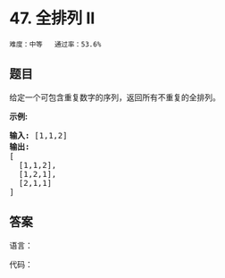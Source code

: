 # 47. 全排列 II 
 
```难度：中等   通过率：53.6%```

## 题目

<p>给定一个可包含重复数字的序列，返回所有不重复的全排列。</p>

<p><strong>示例:</strong></p>

<pre><strong>输入:</strong> [1,1,2]
<strong>输出:</strong>
[
  [1,1,2],
  [1,2,1],
  [2,1,1]
]</pre>


## 答案

语言：

代码：

  